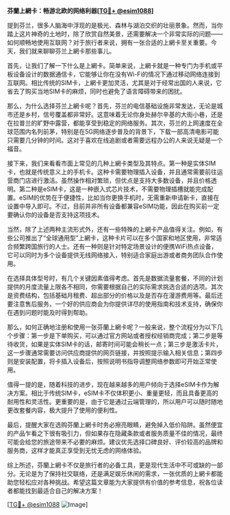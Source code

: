 **芬蘭上網卡：畅游北欧的网络利器[[TG💪+ @esim1088](https://t.me/s/esim1088)]**

提到芬兰，很多人脑海中浮现的是极光、森林与湖泊交织的壮丽景象。然而，当你踏上这片神奇的土地时，除了欣赏自然美景，还需要解决一个非常实际的问题——如何顺畅地使用互联网？对于旅行者来说，拥有一张合适的上網卡至关重要。今天，我们就来聊聊芬兰上網卡那些事儿。

首先，让我们了解一下什么是上網卡。简单来说，上網卡就是一种专门为手机或平板设备设计的数据通信卡，它能够让你在没有Wi-Fi的情况下通过移动网络连接到互联网。相比传统的SIM卡，上網卡更加灵活，尤其是对于经常出国的人来说，它省去了购买当地SIM卡的麻烦，同时也避免了语言障碍带来的困扰。

那么，为什么选择芬兰上網卡呢？首先，芬兰的电信基础设施非常发达，无论是城市还是乡村，信号覆盖都非常好。这意味着无论你身处赫尔辛基的大街小巷，还是在拉普兰的旷野中露营，都能享受到稳定的网络服务。其次，芬兰的上网速度在全球范围内名列前茅，特别是在5G网络逐步普及的背景下，下载一部高清电影可能只需要几分钟的时间。这对于喜欢在线追剧或者需要远程办公的人来说无疑是一个福音。

接下来，我们来看看市面上常见的几种上網卡类型及其特点。第一种是实体SIM卡，也就是传统意义上的手机卡。这种卡需要物理插入设备，并且通常需要前往运营商门店进行激活。虽然操作相对繁琐，但优点是支持大多数设备，并且价格透明。第二种是eSIM卡，这是一种嵌入式芯片技术，不需要物理插槽就能完成配置。eSIM的优势在于便捷性，比如当你更换手机时，无需重新申请新卡，直接在设置中导入即可。不过，目前并非所有设备都兼容eSIM功能，因此在购买前一定要确认你的设备是否支持这项技术。

当然，除了上述两种主流形式外，还有一些特殊的上網卡产品值得关注。例如，有些公司推出了“全球通用型”上網卡，这种卡片可以在多个国家和地区使用，非常适合频繁跨国旅行的人士。还有一种则是针对特定场景设计的便携WiFi热点设备，它可以同时为多个设备提供无线网络接入，特别适合家庭出游或者商务团队合作使用。

在选择具体型号时，有几个关键因素值得考虑。首先是数据流量套餐，不同的计划提供的月度流量上限各不相同，你需要根据自己的实际需求挑选合适的选项。其次是资费结构，包括基础月租费、超出部分的价格以及是否存在漫游费用等。最后还要注意售后服务，一个好的供应商会为你提供详尽的使用指南和技术支持，确保你在遇到问题时能及时得到帮助。

那么，如何正确地注册和使用一张芬蘭上網卡呢？一般来说，整个流程分为以下几个步骤：第一步是下单购买，可以通过官方网站或者授权经销商完成；第二步是等待收货，如果是实体SIM卡的话，邮寄时间可能会稍长一点；第三步是激活卡片，这一步骤通常需要访问供应商提供的网页链接，并按照提示输入相关信息；第四步则是安装配置，将卡插入设备后，按照说明书指导调整网络参数即可开始正常使用。

值得一提的是，随着科技的进步，现在越来越多的用户倾向于选择eSIM卡作为解决方案。相比于传统SIM卡，eSIM卡不仅体积更小、重量更轻，而且具备更高的耐用性和灵活性。更重要的是，由于它是通过云端管理的，所以用户可以随时随地更改套餐内容，极大提升了使用的便利性。

最后，提醒大家在选购芬蘭上網卡时务必擦亮眼睛，避免掉入低价陷阱。虽然便宜的产品乍看之下很有吸引力，但如果存在隐藏条款或者服务质量不佳的情况，最终可能会给您的旅途带来不必要的麻烦。建议优先选择口碑良好、评价较高的品牌和服务商，这样才能真正享受到无忧无虑的网络体验。

综上所述，芬蘭上網卡不仅是旅行者的必备工具，更是现代生活中不可或缺的一部分。无论是为了保持社交联络，还是满足娱乐休闲的需求，一张优质的上網卡都能助您轻松应对各种挑战。希望这篇文章能为大家提供有价值的参考信息，祝各位读者都能找到最适合自己的解决方案！

[[TG💪+ @esim1088](https://t.me/s/esim1088) ![Image](https://i.postimg.cc/4NQfJmqS/Snipaste-2025-05-13-00-14-12.png)]